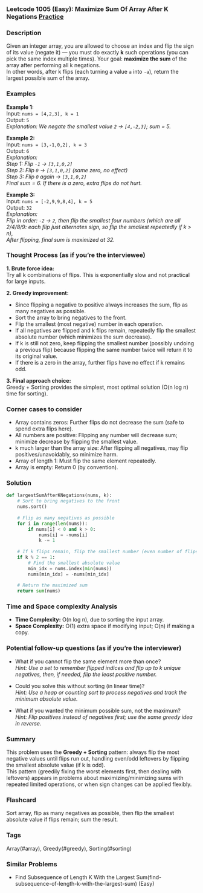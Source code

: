 ### Leetcode 1005 (Easy): Maximize Sum Of Array After K Negations [Practice](https://leetcode.com/problems/maximize-sum-of-array-after-k-negations)

### Description  
Given an integer array, you are allowed to choose an index and flip the sign of its value (negate it) — you must do exactly **k** such operations (you can pick the same index multiple times). Your goal: **maximize the sum** of the array after performing all k negations.  
In other words, after k flips (each turning a value `a` into `-a`), return the largest possible sum of the array.


### Examples  

**Example 1:**  
Input: `nums = [4,2,3], k = 1`  
Output: `5`  
*Explanation: We negate the smallest value `2` → `[4,-2,3]`; sum = 5.*

**Example 2:**  
Input: `nums = [3,-1,0,2], k = 3`  
Output: `6`  
*Explanation:  
Step 1: Flip `-1` → `[3,1,0,2]`  
Step 2: Flip `0` → `[3,1,0,2]` (same zero, no effect)  
Step 3: Flip `0` again → `[3,1,0,2]`  
Final sum = 6. If there is a zero, extra flips do not hurt.*

**Example 3:**  
Input: `nums = [-2,9,9,8,4], k = 5`  
Output: `32`  
*Explanation:  
Flip in order: `-2` → `2`, then flip the smallest four numbers (which are all 2/4/8/9: each flip just alternates sign, so flip the smallest repeatedly if k > n),  
After flipping, final sum is maximized at 32.*


### Thought Process (as if you’re the interviewee)  

**1. Brute force idea:**  
Try all k combinations of flips. This is exponentially slow and not practical for large inputs.

**2. Greedy improvement:**  
- Since flipping a negative to positive always increases the sum, flip as many negatives as possible.
- Sort the array to bring negatives to the front.
- Flip the smallest (most negative) number in each operation.
- If all negatives are flipped and k flips remain, repeatedly flip the smallest absolute number (which minimizes the sum decrease).
- If k is still not zero, keep flipping the smallest number (possibly undoing a previous flip) because flipping the same number twice will return it to its original value.
- If there is a zero in the array, further flips have no effect if k remains odd.

**3. Final approach choice:**  
Greedy + Sorting provides the simplest, most optimal solution (O(n log n) time for sorting).


### Corner cases to consider  
- Array contains zeros: Further flips do not decrease the sum (safe to spend extra flips here).
- All numbers are positive: Flipping any number will decrease sum; minimize decrease by flipping the smallest value.
- k much larger than the array size: After flipping all negatives, may flip positives/unavoidably, so minimize harm.
- Array of length 1: Must flip the same element repeatedly.
- Array is empty: Return 0 (by convention).


### Solution

```python
def largestSumAfterKNegations(nums, k):
    # Sort to bring negatives to the front
    nums.sort()
    
    # Flip as many negatives as possible
    for i in range(len(nums)):
        if nums[i] < 0 and k > 0:
            nums[i] = -nums[i]
            k -= 1
    
    # If k flips remain, flip the smallest number (even number of flips cancels out)
    if k % 2 == 1:
        # Find the smallest absolute value
        min_idx = nums.index(min(nums))
        nums[min_idx] = -nums[min_idx]
    
    # Return the maximized sum
    return sum(nums)
```


### Time and Space complexity Analysis  

- **Time Complexity:** O(n log n), due to sorting the input array.
- **Space Complexity:** O(1) extra space if modifying input; O(n) if making a copy.


### Potential follow-up questions (as if you’re the interviewer)  

- What if you cannot flip the same element more than once?  
  *Hint: Use a set to remember flipped indices and flip up to k unique negatives, then, if needed, flip the least positive number.*

- Could you solve this without sorting (in linear time)?  
  *Hint: Use a heap or counting sort to process negatives and track the minimum absolute value.*

- What if you wanted the minimum possible sum, not the maximum?  
  *Hint: Flip positives instead of negatives first; use the same greedy idea in reverse.*


### Summary  
This problem uses the **Greedy + Sorting** pattern: always flip the most negative values until flips run out, handling even/odd leftovers by flipping the smallest absolute value (if k is odd).  
This pattern (greedily fixing the worst elements first, then dealing with leftovers) appears in problems about maximizing/minimizing sums with repeated limited operations, or when sign changes can be applied flexibly.


### Flashcard
Sort array, flip as many negatives as possible, then flip the smallest absolute value if flips remain; sum the result.

### Tags
Array(#array), Greedy(#greedy), Sorting(#sorting)

### Similar Problems
- Find Subsequence of Length K With the Largest Sum(find-subsequence-of-length-k-with-the-largest-sum) (Easy)